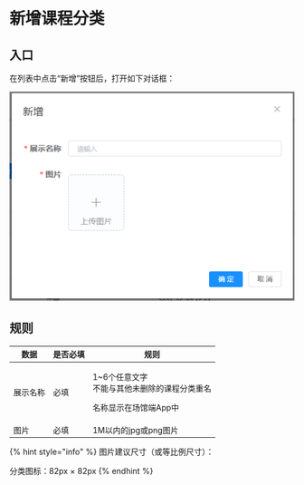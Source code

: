 # 新增课程分类

## 入口

在列表中点击“新增”按钮后，打开如下对话框：

![新增课程分类对话框](<../../../.gitbook/assets/image (43).png>)

## 规则

| 数据   | 是否必填 | 规则                                                    |
| ---- | ---- | ----------------------------------------------------- |
| 展示名称 | 必填   | <p>1~6个任意文字<br>不能与其他未删除的课程分类重名</p><p>名称显示在场馆端App中</p> |
| 图片   | 必填   | 1M以内的jpg或png图片                                        |

{% hint style="info" %}
图片建议尺寸（或等比例尺寸）：

分类图标：82px × 82px
{% endhint %}

